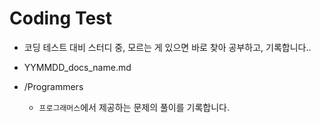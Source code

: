 # Coding Test

- 코딩 테스트 대비 스터디 중, 모르는 게 있으면 바로 찾아 공부하고, 기록합니다..

- YYMMDD_docs_name.md

- /Programmers

    - `프로그래머스`에서 제공하는 문제의 풀이를 기록합니다.
